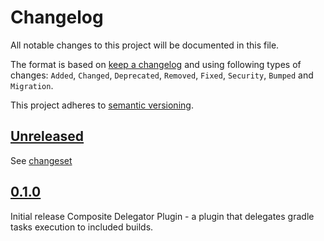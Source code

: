 # Changelog

All notable changes to this project will be documented in this file.

The format is based on [keep a changelog](http://keepachangelog.com/en/1.0.0/) and using following
types of changes: `Added`, `Changed`, `Deprecated`, `Removed`, `Fixed`, `Security`, `Bumped` and `Migration`.

This project adheres to [semantic versioning](http://semver.org/spec/v2.0.0.html).

## [Unreleased](https://github.com/bitfunk/gradle-plugins/releases/latest)

See [changeset](https://github.com/bitfunk/gradle-plugins/compare/plugin-tool-composite-delegator@v0.1.0...main)

## [0.1.0](https://github.com/bitfunk/gradle-plugins/releases/tag/plugin-tool-composite-delegator@v0.1.0)

Initial release Composite Delegator Plugin - a plugin that delegates gradle tasks execution to included builds.
